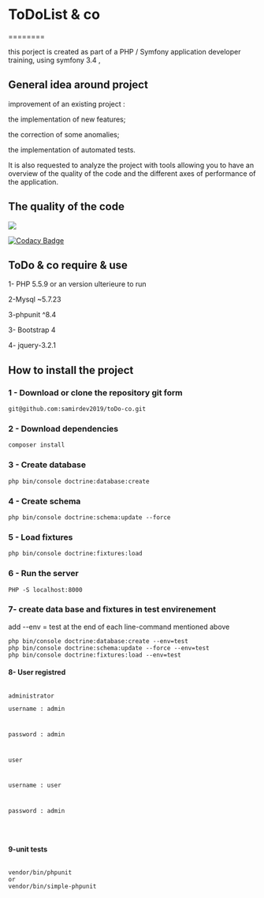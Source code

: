 # ToDoList & co 
========

this porject is created as part of a PHP / Symfony application developer training, using symfony 3.4 ,

## General idea around project
improvement of an existing project :
<p>the implementation of new features;</p>
<P>the correction of some anomalies;</p>
<p>the implementation of automated tests.</p>

<p>It is also requested to analyze the project with tools allowing you to have an overview of the quality of the code and the different axes of performance of the application.</p>

## The quality of the code

<a href="https://codeclimate.com/github/samirdev2019/toDo-co/maintainability"><img src="https://api.codeclimate.com/v1/badges/a9bb190e56b3c9bae967/maintainability" /></a>

[![Codacy Badge](https://api.codacy.com/project/badge/Grade/c66a130312a94f209fe0ce95d0d9cbf6)](https://www.codacy.com/manual/samirdev2019/toDo-co?utm_source=github.com&amp;utm_medium=referral&amp;utm_content=samirdev2019/toDo-co&amp;utm_campaign=Badge_Grade)


## ToDo & co require & use
<p>1- PHP 5.5.9 or an version ulterieure to run</p>
<p>2-Mysql ~5.7.23</p>
<p>3-phpunit ^8.4</p>
<p>3- Bootstrap 4</p>
<p>4- jquery-3.2.1</p>


## How to install the project

### 1 - Download or clone the repository git form
<pre><code>git@github.com:samirdev2019/toDo-co.git</pre></code>

### 2 - Download dependencies 
<pre><code>composer install</pre></code> 

### 3 - Create database 

<pre><code>php bin/console doctrine:database:create</pre></code>

### 4 - Create schema 
<pre><code>php bin/console doctrine:schema:update --force</pre></code>

### 5 - Load fixtures
<pre><code>php bin/console doctrine:fixtures:load</pre></code>

### 6 - Run the server
<pre><code>PHP -S localhost:8000</pre></code>

### 7- create data base and fixtures in test envirenement
<p> add  --env = test  at the end of each line-command mentioned above 
<pre>
<code>php bin/console doctrine:database:create --env=test</code>
<code>php bin/console doctrine:schema:update --force --env=test</code>
<code>php bin/console doctrine:fixtures:load --env=test</code>
</pre>
<h4> 8- User registred</h4>
<pre>
<code>
administrator
<p>username : admin</p>
<p>password : admin </p>
<P>user</p>
<p>username : user</p>
<p>password : admin </p>
</code>
</pre>
<h4> 9-unit tests </h4>
<pre>
<code>
vendor/bin/phpunit
or
vendor/bin/simple-phpunit
</code>
</pre>